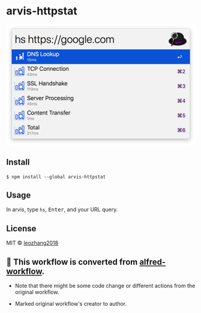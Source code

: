 # arvis-httpstat

<img src="screenshot.jpg" width="640"></img>

## Install

```
$ npm install --global arvis-httpstat
```

## Usage

In arvis, type `hs`, <kbd>Enter</kbd>, and your URL query.


## License

MIT © [leozhang2018](http://code.leozhang2018.me)

## 🔗 This workflow is converted from [alfred-workflow](https://github.com/leozhang2018/alfred-httpstat).

* Note that there might be some code change or different actions from the original workflow.

* Marked original workflow's creator to author.
